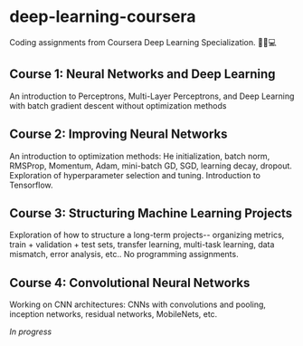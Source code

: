 # deep-learning-coursera
Coding assignments from Coursera Deep Learning Specialization.
🤖🦾💻

## Course 1: Neural Networks and Deep Learning
An introduction to Perceptrons, Multi-Layer Perceptrons, and Deep Learning with batch gradient descent without optimization methods

## Course 2: Improving Neural Networks
An introduction to optimization methods: He initialization, batch norm, RMSProp, Momentum, Adam, mini-batch GD, SGD, learning decay, dropout. Exploration of hyperparameter selection and tuning. Introduction to Tensorflow.

## Course 3: Structuring Machine Learning Projects
Exploration of how to structure a long-term projects-- organizing metrics, train + validation + test sets, transfer learning, multi-task learning, data mismatch, error analysis, etc.. No programming assignments.

## Course 4: Convolutional Neural Networks
Working on CNN architectures: CNNs with convolutions and pooling, inception networks, residual networks, MobileNets, etc. 

*In progress*
